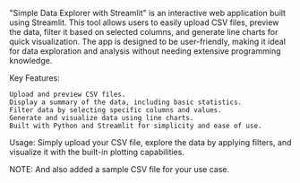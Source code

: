 "Simple Data Explorer with Streamlit" is an interactive web application built using Streamlit. This tool allows users to easily upload CSV files, preview the data, filter it based on selected columns, and generate line charts for quick visualization. The app is designed to be user-friendly, making it ideal for data exploration and analysis without needing extensive programming knowledge.

Key Features:

    Upload and preview CSV files.
    Display a summary of the data, including basic statistics.
    Filter data by selecting specific columns and values.
    Generate and visualize data using line charts.
    Built with Python and Streamlit for simplicity and ease of use.

Usage:
Simply upload your CSV file, explore the data by applying filters, and visualize it with the built-in plotting capabilities.

NOTE:
And also added a sample CSV file for your use case. 
